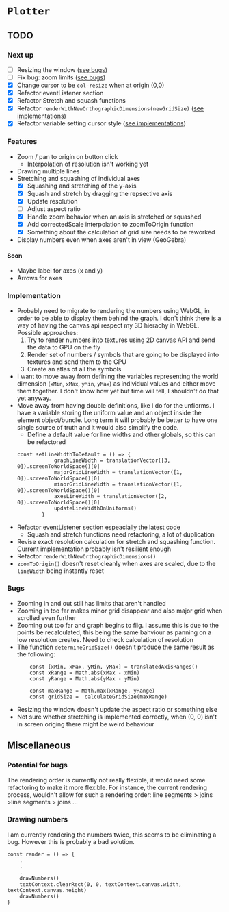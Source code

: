 # `Plotter`
## TODO 
### Next up
- [ ] Resizing the window ([see bugs](#bugs))
- [ ] Fix bug: zoom limits ([see bugs](#bugs))
- [x] Change cursor to be `col-resize` when at origin (0,0)
- [x] Refactor eventListener section
- [x] Refactor Stretch and squash functions
- [x] Refactor `renderWithNewOrthographicDimensions(newGridSize)` ([see implementations](#implementation))
- [x] Refactor variable setting cursor style ([see implementations](#implementation))
### Features
- Zoom / pan to origin on button click
    - Interpolation of resolution isn't working yet
- Drawing multiple lines
- Stretching and squashing of individual axes
    - [x] Squashing and stretching of the y-axis
    - [x] Squash and stretch by dragging the repsective axis
    - [x] Update resolution
    - [ ] Adjust aspect ratio
    - [x] Handle zoom behavior when an axis is stretched or squashed
    - [x] Add correctedScale interpolation to zoomToOrigin function
    - [x] Something about the calculation of grid size needs to be reworked
- Display numbers even when axes aren't in view (GeoGebra)
#### Soon
- Maybe label for axes (x and y)
- Arrows for axes



### Implementation 
- Probably need to migrate to rendering the numbers using WebGL, in order to be able to display them behind the graph. I don't think there is a way of having the canvas api respect my 3D hierachy in WebGL.
Possible approaches:
    1. Try to render numbers into textures using 2D canvas API and send the data to GPU on the fly
    2. Render set of numbers / symbols that are going to be displayed into textures and send them to the GPU 
    3. Create an atlas of all the symbols
- I want to move away from defining the variables representing the world dimension (`xMin`, `xMax`, `yMin`, `yMax`) as individual values and either move them together. I don't know how yet but time will tell, I shouldn't do that yet anyway.
- Move away from having double definitions, like I do for the unfiorms. I have a variable storing the uniform value and an object inside the element object/bundle. Long term it will probably be better to have one single source of truth and it would also simplify the code. 
    - Define a default value for line widths and other globals, so this can be refactored
    ```JS
    const setLineWidthToDefault = () => {
                graphLineWidth = translationVector([3, 0]).screenToWorldSpace()[0]
                majorGridLineWidth = translationVector([1, 0]).screenToWorldSpace()[0]
                minorGridLineWidth = translationVector([1, 0]).screenToWorldSpace()[0]
                axesLineWidth = translationVector([2, 0]).screenToWorldSpace()[0]
                updateLineWidthOnUniforms()
            }
    ```
- Refactor eventListener section espeacially the latest code
    - Squash and stretch functions need refactoring, a lot of duplication
- Revise exact resolution calculation for stretch and squashing function. Current implementation probably isn't resilient enough
- Refactor `renderWithNewOrthographicDimensions()`
- `zoomToOrigin()` doesn't reset cleanly when axes are scaled, due to the `lineWidth` being instantly reset


### Bugs
- Zooming in and out still has limits that aren't handled
- Zooming in too far makes minor grid disappear and also major grid when scrolled even further
- Zooming out too far and graph begins to flig. I assume this is due to the points be recalculated, this being the same bahviour as panning on a low resolution creates. Need to check calculation of resolution 
- The function `determineGridSize()` doesn't produce the same result as the following:
    ```JS
        const [xMin, xMax, yMin, yMax] = translatedAxisRanges()
        const xRange = Math.abs(xMax - xMin)
        const yRange = Math.abs(yMax - yMin)

        const maxRange = Math.max(xRange, yRange)
        const gridSize =  calculateGridSize(maxRange)
    ```
- Resizing the window doesn't update the aspect ratio or something else
- Not sure whether stretching is implemented correctly, when (0, 0) isn't in screen origing there might be weird behaviour 

## Miscellaneous 
### Potential for bugs
The rendering order is currently not really flexible, it would need some refactoring to make it more flexible. For instance, the current rendering process, wouldn't allow for such a rendering order: line segments > joins >line segments > joins ...

### Drawing numbers
I am currently rendering the numbers twice, this seems to be eliminating a bug. However this is probably a bad solution.
```JS
const render = () => {
    .
    .
    .
    drawNumbers()
    textContext.clearRect(0, 0, textContext.canvas.width, textContext.canvas.height)
    drawNumbers()
}
```
